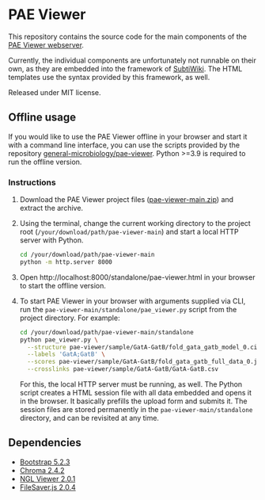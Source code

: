 # PAE Viewer

This repository contains the source code for the main components of
the [PAE Viewer webserver](http://subtiwiki.uni-goettingen.de/v4/paeViewerDemo).

Currently, the individual components are unfortunately not runnable on
their own, as they are embedded into the framework of
[SubtiWiki](http://subtiwiki.uni-goettingen.de/v4/).
The HTML templates use the syntax provided by this framework, as well.

Released under MIT license.

## Offline usage
If you would like to use the PAE Viewer offline in your browser and
start it with a command line interface, you can use the scripts
provided by the repository
[general-microbiology/pae-viewer](https://gitlab.gwdg.de/general-microbiology/pae-viewer).
Python >=3.9 is required to run the offline version.

### Instructions
1. Download the PAE Viewer project files
   ([pae-viewer-main.zip](https://gitlab.gwdg.de/general-microbiology/pae-viewer/-/archive/main/pae-viewer-main.zip))
   and extract the archive.

2. Using the terminal, change the current working directory to the project root
   (`/your/download/path/pae-viewer-main`) and start a local HTTP server with Python.

   ```bash
   cd /your/download/path/pae-viewer-main
   python -m http.server 8000
   ```
3. Open http://localhost:8000/standalone/pae-viewer.html in your browser to
   start the offline version.

4. To start PAE Viewer in your browser with arguments supplied via CLI, run the
   `pae-viewer-main/standalone/pae_viewer.py` script from the project directory.
   For example:

   ```bash
   cd /your/download/path/pae-viewer-main/standalone
   python pae_viewer.py \
     --structure pae-viewer/sample/GatA-GatB/fold_gata_gatb_model_0.cif \
     --labels 'GatA;GatB' \
     --scores pae-viewer/sample/GatA-GatB/fold_gata_gatb_full_data_0.json \
     --crosslinks pae-viewer/sample/GatA-GatB/GatA-GatB.csv
   ```

   For this, the local HTTP server must be running, as well. The Python
   script creates a HTML session file with all data embedded and opens
   it in the browser. It basically prefills the upload form and submits
   it. The session files are stored permanently in the
   `pae-viewer-main/standalone` directory, and can be revisited at any time.


## Dependencies
- [Bootstrap 5.2.3](https://getbootstrap.com/)
- [Chroma 2.4.2](https://gka.github.io/chroma.js/)
- [NGL Viewer 2.0.1](http://nglviewer.org/#ngl)
- [FileSaver.js 2.0.4](https://github.com/eligrey/FileSaver.js#readme)
